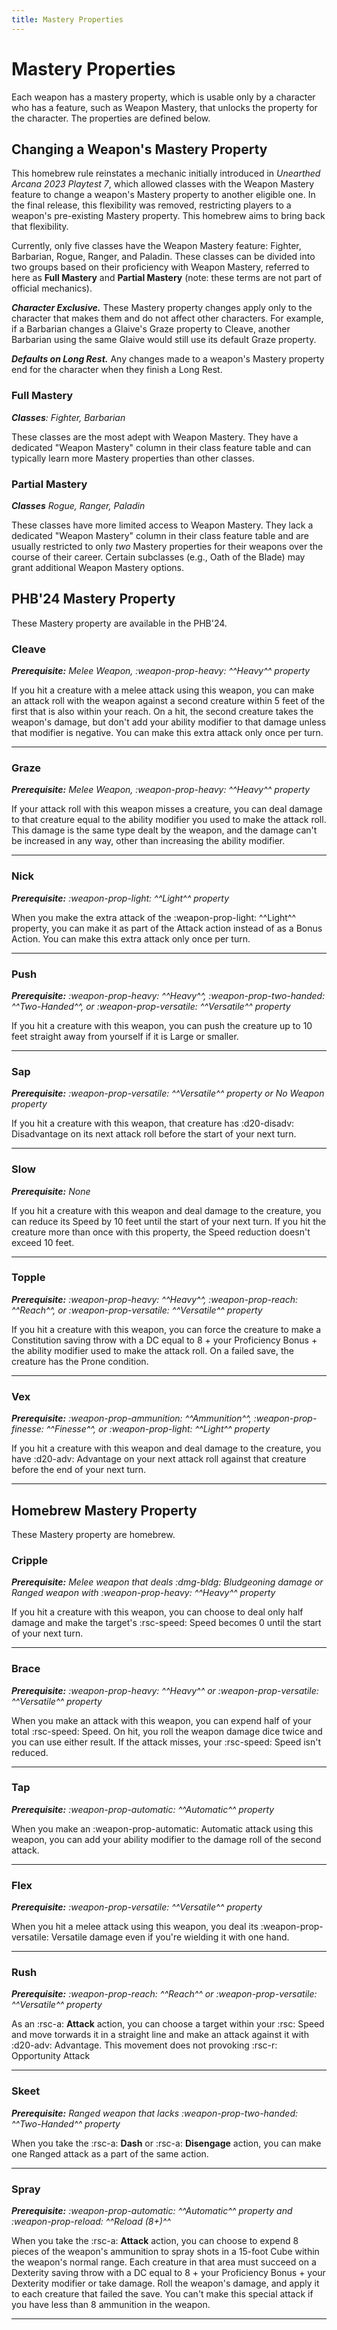 ```yaml
---
title: Mastery Properties
---
```


# Mastery Properties

Each weapon has a mastery property, which is usable only by a character who has a feature, such as Weapon Mastery, that unlocks the property for the character. The properties are defined below.

## Changing a Weapon's Mastery Property

This homebrew rule reinstates a mechanic initially introduced in *Unearthed Arcana 2023 Playtest 7*, which allowed classes with the Weapon Mastery feature to change a weapon's Mastery property to another eligible one. In the final release, this flexibility was removed, restricting players to a weapon's pre-existing Mastery property. This homebrew aims to bring back that flexibility.

Currently, only five classes have the Weapon Mastery feature: Fighter, Barbarian, Rogue, Ranger, and Paladin. These classes can be divided into two groups based on their proficiency with Weapon Mastery, referred to here as **Full Mastery** and **Partial Mastery** (note: these terms are not part of official mechanics).

***Character Exclusive.*** These Mastery property changes apply only to the character that makes them and do not affect other characters. For example, if a Barbarian changes a Glaive's Graze property to Cleave, another Barbarian using the same Glaive would still use its default Graze property.

***Defaults on Long Rest.*** Any changes made to a weapon's Mastery property end for the character when they finish a Long Rest.

### Full Mastery

_**Classes**: Fighter, Barbarian_  

These classes are the most adept with Weapon Mastery. They have a dedicated "Weapon Mastery" column in their class feature table and can typically learn more Mastery properties than other classes.  

### Partial Mastery

_**Classes** Rogue, Ranger, Paladin_  

These classes have more limited access to Weapon Mastery. They lack a dedicated "Weapon Mastery" column in their class feature table and are usually restricted to only *two* Mastery properties for their weapons over the course of their career. Certain subclasses (e.g., Oath of the Blade) may grant additional Weapon Mastery options.  


## PHB'24 Mastery Property

These Mastery property are available in the PHB'24.

### Cleave

_**Prerequisite:** Melee Weapon, :weapon-prop-heavy: ^^Heavy^^ property_

If you hit a creature with a melee attack using this weapon, you can make an attack roll with the weapon against a second creature within 5 feet of the first that is also within your reach. On a hit, the second creature takes the weapon's damage, but don't add your ability modifier to that damage unless that modifier is negative. You can make this extra attack only once per turn.

---

### Graze

_**Prerequisite:** Melee Weapon, :weapon-prop-heavy: ^^Heavy^^ property_

If your attack roll with this weapon misses a creature, you can deal damage to that creature equal to the ability modifier you used to make the attack roll. This damage is the same type dealt by the weapon, and the damage can't be increased in any way, other than increasing the ability modifier.

---

### Nick

_**Prerequisite:** :weapon-prop-light: ^^Light^^ property_

When you make the extra attack of the :weapon-prop-light: ^^Light^^ property, you can make it as part of the Attack action instead of as a Bonus Action. You can make this extra attack only once per turn.

---

### Push

_**Prerequisite:** :weapon-prop-heavy: ^^Heavy^^, :weapon-prop-two-handed: ^^Two-Handed^^, or :weapon-prop-versatile: ^^Versatile^^ property_

If you hit a creature with this weapon, you can push the creature up to 10 feet straight away from yourself if it is Large or smaller.
 
---

### Sap

_**Prerequisite:** :weapon-prop-versatile: ^^Versatile^^ property or No Weapon property_

If you hit a creature with this weapon, that creature has :d20-disadv: Disadvantage on its next attack roll before the start of your next turn.

---

### Slow

_**Prerequisite:** None_

If you hit a creature with this weapon and deal damage to the creature, you can reduce its Speed by 10 feet until the start of your next turn. If you hit the creature more than once with this property, the Speed reduction doesn't exceed 10 feet.

---

### Topple

_**Prerequisite:** :weapon-prop-heavy: ^^Heavy^^, :weapon-prop-reach: ^^Reach^^, or :weapon-prop-versatile: ^^Versatile^^ property_

If you hit a creature with this weapon, you can force the creature to make a Constitution saving throw with a DC equal to 8 + your Proficiency Bonus + the ability modifier used to make the attack roll. On a failed save, the creature has the Prone condition.

---

### Vex

_**Prerequisite:** :weapon-prop-ammunition: ^^Ammunition^^, :weapon-prop-finesse: ^^Finesse^^, or :weapon-prop-light: ^^Light^^ property_

If you hit a creature with this weapon and deal damage to the creature, you have :d20-adv: Advantage on your next attack roll against that creature before the end of your next turn.

---

## Homebrew Mastery Property

These Mastery property are homebrew.

### Cripple

_**Prerequisite:** Melee weapon that deals :dmg-bldg: Bludgeoning damage or Ranged weapon with :weapon-prop-heavy: ^^Heavy^^ property_

If you hit a creature with this weapon, you can choose to deal only half damage and make the target's :rsc-speed: Speed becomes 0 until the start of your next turn.

---

### Brace

_**Prerequisite:** :weapon-prop-heavy: ^^Heavy^^ or :weapon-prop-versatile: ^^Versatile^^ property_

When you make an attack with this weapon, you can expend half of your total :rsc-speed: Speed. On hit, you roll the weapon damage dice twice and you can use either result. If the attack misses, your :rsc-speed: Speed isn't reduced. 

---

### Tap

_**Prerequisite:** :weapon-prop-automatic: ^^Automatic^^ property_

When you make an :weapon-prop-automatic: Automatic attack using this weapon, you can add your ability modifier to the damage roll of the second attack.

---

### Flex

_**Prerequisite:** :weapon-prop-versatile: ^^Versatile^^ property_

When you hit a melee attack using this weapon, you deal its :weapon-prop-versatile: Versatile damage even if you're wielding it with one hand.

---

### Rush

_**Prerequisite:** :weapon-prop-reach: ^^Reach^^ or :weapon-prop-versatile: ^^Versatile^^ property_

As an :rsc-a: **Attack** action, you can choose a target within your :rsc: Speed and move torwards it in a straight line and make an attack against it with :d20-adv: Advantage. This movement does not provoking :rsc-r: Opportunity Attack

---

### Skeet

_**Prerequisite:** Ranged weapon that lacks :weapon-prop-two-handed: ^^Two-Handed^^ property_

When you take the :rsc-a: **Dash** or :rsc-a: **Disengage** action, you can make one Ranged attack as a part of the same action. 

---

### Spray

_**Prerequisite:** :weapon-prop-automatic: ^^Automatic^^ property and :weapon-prop-reload: ^^Reload (8+)^^_

When you take the :rsc-a: **Attack** action, you can choose to expend 8 pieces of the weapon's ammunition to spray shots in a 15-foot Cube within the weapon's normal range. Each creature in that area must succeed on a Dexterity saving throw with a DC equal to 8 + your Proficiency Bonus + your Dexterity modifier or take damage. Roll the weapon's damage, and apply it to each creature that failed the save. You can't make this special attack if you have less than 8 ammunition in the weapon.

---